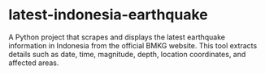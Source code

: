 # latest-indonesia-earthquake
A Python project that scrapes and displays the latest earthquake information in Indonesia from the official BMKG website. This tool extracts details such as date, time, magnitude, depth, location coordinates, and affected areas.
